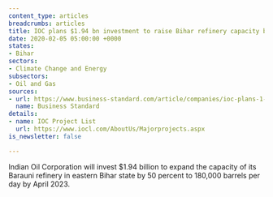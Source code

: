 ```yaml
---
content_type: articles
breadcrumbs: articles
title: IOC plans $1.94 bn investment to raise Bihar refinery capacity by 50%
date: 2020-02-05 05:00:00 +0000
states:
- Bihar
sectors:
- Climate Change and Energy
subsectors:
- Oil and Gas
sources:
- url: https://www.business-standard.com/article/companies/ioc-plans-1-4-bn-investment-to-raise-bihar-refinery-capacity-by-50-120013100563_1.html
  name: Business Standard
details:
- name: IOC Project List
  url: https://www.iocl.com/AboutUs/Majorprojects.aspx
is_newsletter: false

---
```

Indian Oil Corporation will invest $1.94 billion to expand the capacity of its Barauni refinery in eastern Bihar state by 50 percent to 180,000 barrels per day by April 2023.
